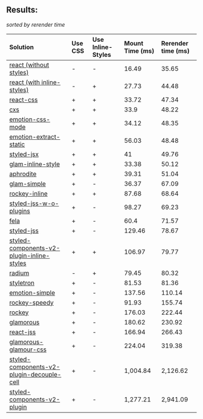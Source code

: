 ## Results:
*sorted by rerender time*

Solution | Use CSS | Use Inline-Styles | Mount Time (ms) | Rerender time (ms)
:--- | :--- | :--- | :--- | :---
[react (without styles)](https://github.com/facebook/react) | - | - | 16.49 | 35.65
[react (with inline-styles)](https://github.com/facebook/react) | - | + | 27.73 | 44.48
[react-css](https://github.com/facebook/react) | + | + | 33.72 | 47.34
[cxs](https://github.com/jxnblk/cxs) | + | + | 33.9 | 48.22
[emotion-css-mode](https://github.com/tkh44/emotion) | + | + | 34.12 | 48.35
[emotion-extract-static](https://github.com/tkh44/emotion) | + | + | 56.03 | 48.48
[styled-jsx](https://github.com/zeit/styled-jsx) | + | + | 41 | 49.76
[glam-inline-style](https://github.com/threepointone/glam) | + | + | 33.38 | 50.12
[aphrodite](https://github.com/Khan/aphrodite) | + | + | 39.31 | 51.04
[glam-simple](https://github.com/threepointone/glam) | + | - | 36.37 | 67.09
[rockey-inline](https://github.com/tuchk4/rockey) | + | + | 87.68 | 68.64
[styled-jss-w-o-plugins](https://github.com/cssinjs/styled-jss) | + | - | 98.27 | 69.23
[fela](https://github.com/rofrischmann/fela/) | + | - | 60.4 | 71.57
[styled-jss](https://github.com/cssinjs/styled-jss) | + | - | 129.46 | 78.67
[styled-components-v2-plugin-inline-styles](https://github.com/styled-components/styled-components/tree/v2) | + | + | 106.97 | 79.77
[radium](https://github.com/FormidableLabs/radium) | - | + | 79.45 | 80.32
[styletron](https://github.com/rtsao/styletron) | + | - | 81.53 | 81.36
[emotion-simple](https://github.com/threepointone/emotion) | + | - | 137.56 | 110.14
[rockey-speedy](https://github.com/tuchk4/rockey) | + | - | 91.93 | 155.74
[rockey](https://github.com/tuchk4/rockey) | + | - | 176.03 | 222.44
[glamorous](https://github.com/paypal/glamorous) | + | - | 180.62 | 230.92
[react-jss](https://github.com/cssinjs/react-jss) | + | - | 166.94 | 266.43
[glamorous-glamour-css](https://github.com/paypal/glamorous) | + | - | 224.04 | 319.38
[styled-components-v2-plugin-decouple-cell](https://github.com/styled-components/styled-components/tree/v2) | + | - | 1,004.84 | 2,126.62
[styled-components-v2-plugin](https://github.com/styled-components/styled-components/tree/v2) | + | - | 1,277.21 | 2,941.09
